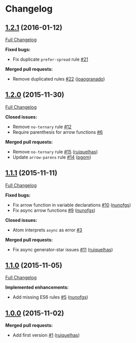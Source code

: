 # Changelog

## [1.2.1](https://github.com/seegno/eslint-config-seegno/tree/1.2.1) (2016-01-12)
[Full Changelog](https://github.com/seegno/eslint-config-seegno/compare/1.2.0...1.2.1)

**Fixed bugs:**

- Fix duplicate `prefer-spread` rule [\#21](https://github.com/seegno/eslint-config-seegno/issues/21)

**Merged pull requests:**

- Remove duplicated rules [\#22](https://github.com/seegno/eslint-config-seegno/pull/22) ([joaogranado](https://github.com/joaogranado))

## [1.2.0](https://github.com/seegno/eslint-config-seegno/tree/1.2.0) (2015-11-30)
[Full Changelog](https://github.com/seegno/eslint-config-seegno/compare/1.1.1...1.2.0)

**Closed issues:**

- Remove `no-ternary` rule [\#12](https://github.com/seegno/eslint-config-seegno/issues/12)
- Require parenthesis for arrow functions [\#6](https://github.com/seegno/eslint-config-seegno/issues/6)

**Merged pull requests:**

- Remove `no-ternary` rule [\#15](https://github.com/seegno/eslint-config-seegno/pull/15) ([ruiquelhas](https://github.com/ruiquelhas))
- Update `arrow-parens` rule [\#14](https://github.com/seegno/eslint-config-seegno/pull/14) ([pgom](https://github.com/pgom))

## [1.1.1](https://github.com/seegno/eslint-config-seegno/tree/1.1.1) (2015-11-11)
[Full Changelog](https://github.com/seegno/eslint-config-seegno/compare/1.1.0...1.1.1)

**Fixed bugs:**

- Fix arrow function in variable declarations [\#10](https://github.com/seegno/eslint-config-seegno/pull/10) ([nunofgs](https://github.com/nunofgs))
- Fix async arrow functions [\#9](https://github.com/seegno/eslint-config-seegno/pull/9) ([nunofgs](https://github.com/nunofgs))

**Closed issues:**

- Atom interprets `async` as error [\#3](https://github.com/seegno/eslint-config-seegno/issues/3)

**Merged pull requests:**

- Fix async generator-star issues [\#11](https://github.com/seegno/eslint-config-seegno/pull/11) ([ruiquelhas](https://github.com/ruiquelhas))

## [1.1.0](https://github.com/seegno/eslint-config-seegno/tree/1.1.0) (2015-11-05)
[Full Changelog](https://github.com/seegno/eslint-config-seegno/compare/1.0.0...1.1.0)

**Implemented enhancements:**

- Add missing ES6 rules [\#5](https://github.com/seegno/eslint-config-seegno/pull/5) ([nunofgs](https://github.com/nunofgs))

## [1.0.0](https://github.com/seegno/eslint-config-seegno/tree/1.0.0) (2015-11-02)
**Merged pull requests:**

- Add first version [\#1](https://github.com/seegno/eslint-config-seegno/pull/1) ([ruiquelhas](https://github.com/ruiquelhas))
